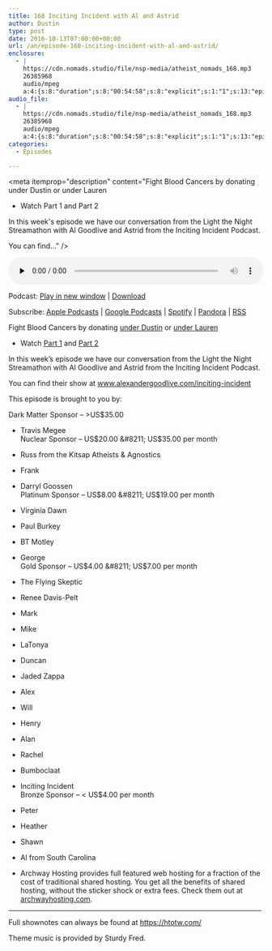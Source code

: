 ```yaml
---
title: 168 Inciting Incident with Al and Astrid
author: Dustin
type: post
date: 2016-10-13T07:00:00+00:00
url: /an/episode-168-inciting-incident-with-al-and-astrid/
enclosure:
  - |
    https://cdn.nomads.studio/file/nsp-media/atheist_nomads_168.mp3
    26385968
    audio/mpeg
    a:4:{s:8:"duration";s:8:"00:54:58";s:8:"explicit";s:1:"1";s:13:"episode_title";s:36:"Inciting Incident with Al and Astrid";s:10:"episode_no";s:3:"168";}
audio_file:
  - |
    https://cdn.nomads.studio/file/nsp-media/atheist_nomads_168.mp3
    26385968
    audio/mpeg
    a:4:{s:8:"duration";s:8:"00:54:58";s:8:"explicit";s:1:"1";s:13:"episode_title";s:36:"Inciting Incident with Al and Astrid";s:10:"episode_no";s:3:"168";}
categories:
  - Episodes

---
```

<div itemscope itemtype="http://schema.org/AudioObject">
  <meta itemprop="name" content="168 Inciting Incident with Al and Astrid" />
  
  <meta itemprop="uploadDate" content="2016-10-13T01:00:00-06:00" />
  
  <meta itemprop="encodingFormat" content="audio/mpeg" />
  
  <meta itemprop="duration" content="PT54M58S" />
  
  <meta itemprop="description" content="Fight Blood Cancers by donating under Dustin or under Lauren
* Watch Part 1 and Part 2

In this week's episode we have our conversation from the Light the Night Streamathon with Al Goodlive and Astrid from the Inciting Incident Podcast.

You can find..." />
  
  <meta itemprop="contentUrl" content="https://dts.podtrac.com/redirect.mp3/cdn.nomads.studio/file/nsp-media/atheist_nomads_168.mp3" />
  
  <meta itemprop="contentSize" content="25.2" />
  </p> 
  
  <div class="powerpress_player" id="powerpress_player_8430">
    <audio class="wp-audio-shortcode" id="audio-5060-174" preload="none" style="width: 100%;" controls="controls"><source type="audio/mpeg" src="https://dts.podtrac.com/redirect.mp3/cdn.nomads.studio/file/nsp-media/atheist_nomads_168.mp3?_=174" /><a href="https://dts.podtrac.com/redirect.mp3/cdn.nomads.studio/file/nsp-media/atheist_nomads_168.mp3">https://dts.podtrac.com/redirect.mp3/cdn.nomads.studio/file/nsp-media/atheist_nomads_168.mp3</a></audio>
  </div>
</div>

<p class="powerpress_links powerpress_links_mp3">
  Podcast: <a href="https://dts.podtrac.com/redirect.mp3/cdn.nomads.studio/file/nsp-media/atheist_nomads_168.mp3" class="powerpress_link_pinw" target="_blank" title="Play in new window" onclick="return powerpress_pinw('https://htotw.com/?powerpress_pinw=5060-podcast');" rel="nofollow">Play in new window</a> | <a href="https://dts.podtrac.com/redirect.mp3/cdn.nomads.studio/file/nsp-media/atheist_nomads_168.mp3" class="powerpress_link_d" title="Download" rel="nofollow" download="atheist_nomads_168.mp3">Download</a>
</p>

<p class="powerpress_links powerpress_subscribe_links">
  Subscribe: <a href="https://podcasts.apple.com/us/podcast/humanists-take-on-the-world/id530050098?mt=2&ls=1" class="powerpress_link_subscribe powerpress_link_subscribe_itunes" target="_blank" title="Subscribe on Apple Podcasts" rel="nofollow">Apple Podcasts</a> | <a href="https://www.google.com/podcasts?feed=aHR0cDovL2F0aGVpc3Rub21hZHMubGlic3luLmNvbS9yc3M%3D" class="powerpress_link_subscribe powerpress_link_subscribe_googleplay" target="_blank" title="Subscribe on Google Podcasts" rel="nofollow">Google Podcasts</a> | <a href="https://open.spotify.com/show/3LzK2xZGike6Tc1GEMtMbr?si=LieN9SNuTpq96smuaUsH8A" class="powerpress_link_subscribe powerpress_link_subscribe_spotify" target="_blank" title="Subscribe on Spotify" rel="nofollow">Spotify</a> | <a href="https://www.pandora.com/podcast/atheist-nomads/PC:10122?corr=62071012&part=ug" class="powerpress_link_subscribe powerpress_link_subscribe_pandora" target="_blank" title="Subscribe on Pandora" rel="nofollow">Pandora</a> | <a href="https://htotw.com/feed/podcast/" class="powerpress_link_subscribe powerpress_link_subscribe_rss" target="_blank" title="Subscribe via RSS" rel="nofollow">RSS</a>
</p>

Fight Blood Cancers by donating <a href="http://pages.lightthenight.org/oswim/Boise16/dwilliams" target="_blank" rel="noopener">under Dustin</a> or <a href="http://pages.lightthenight.org/oswim/Boise16/LStudley" target="_blank" rel="noopener">under Lauren</a>  
* Watch <a href="https://www.youtube.com/watch?v=I1iwR2oMMUI" target="_blank" rel="noopener">Part 1</a> and <a href="https://www.youtube.com/watch?v=SaxgRl2tTAA" target="_blank" rel="noopener">Part 2</a>

In this week&#8217;s episode we have our conversation from the Light the Night Streamathon with Al Goodlive and Astrid from the Inciting Incident Podcast.

You can find their show at <a href="http://www.alexandergoodlive.com/inciting-incident" target="_blank" rel="noopener">www.alexandergoodlive.com/inciting-incident</a>

This episode is brought to you by:

Dark Matter Sponsor &#8211; >US$35.00  
* Travis Megee  
Nuclear Sponsor &#8211; US$20.00 &#8211; US$35.00 per month  
* Russ from the Kitsap Atheists & Agnostics  
* Frank  
* Darryl Goossen  
Platinum Sponsor &#8211; US$8.00 &#8211; US$19.00 per month  
* Virginia Dawn  
* Paul Burkey  
* BT Motley  
* George  
Gold Sponsor &#8211; US$4.00 &#8211; US$7.00 per month  
* The Flying Skeptic  
* Renee Davis-Pelt  
* Mark  
* Mike  
* LaTonya  
* Duncan  
* Jaded Zappa  
* Alex  
* Will  
* Henry  
* Alan  
* Rachel  
* Bumboclaat  
* Inciting Incident  
Bronze Sponsor &#8211; < US$4.00 per month  
* Peter  
* Heather  
* Shawn  
* Al from South Carolina

* Archway Hosting provides full featured web hosting for a fraction of the cost of traditional shared hosting. You get all the benefits of shared hosting, without the sticker shock or extra fees. Check them out at <a href="http://archwayhosting.com/" target="_blank" rel="noopener">archwayhosting.com</a>.

<hr width="500" />

Full shownotes can always be found at <https://htotw.com/>  

Theme music is provided by Sturdy Fred.
